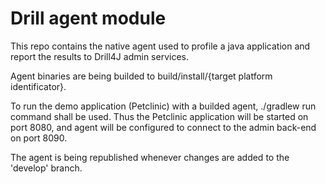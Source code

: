 # Drill agent module

This repo contains the native agent used to profile a java application and report 
the results to Drill4J admin services.

Agent binaries are being builded to build/install/{target platform identificator}.

To run the demo application (Petclinic) with a builded agent, ./gradlew run command 
shall be used. Thus the Petclinic application will be started on port 8080, and
agent will be configured to connect to the admin back-end on port 8090.

The agent is being republished whenever changes are added to the 'develop' branch.
